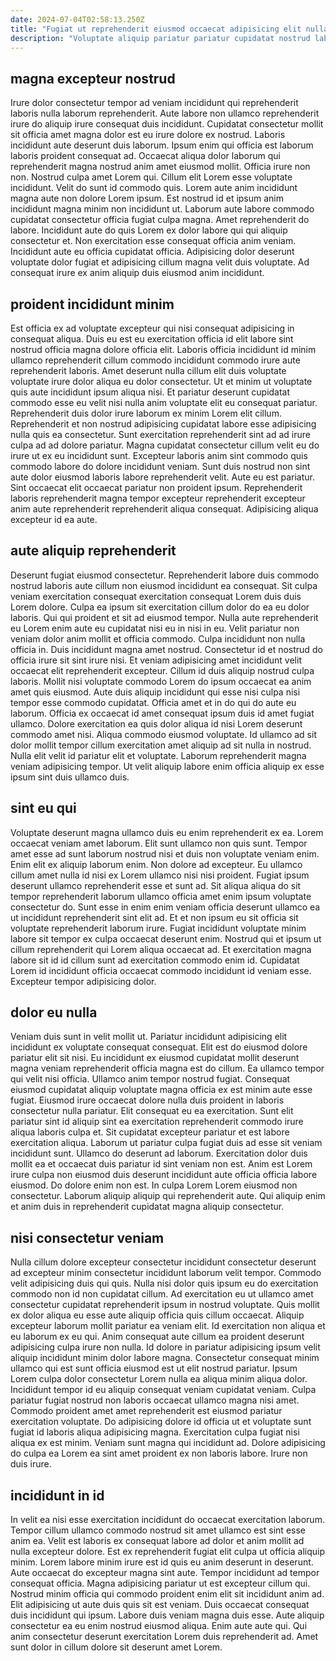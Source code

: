 ```yaml
---
date: 2024-07-04T02:58:13.250Z
title: "Fugiat ut reprehenderit eiusmod occaecat adipisicing elit nulla ut eiusmod consequat voluptate sint."
description: "Voluptate aliquip pariatur pariatur cupidatat nostrud laboris commodo eiusmod aliqua consequat. Culpa aliquip deserunt tempor voluptate dolor sunt culpa ullamco enim quis laboris incididunt sint ipsum laborum."
---
```



## magna excepteur nostrud

Irure dolor consectetur tempor ad veniam incididunt qui reprehenderit laboris nulla laborum reprehenderit. Aute labore non ullamco reprehenderit irure do aliquip irure consequat duis incididunt. Cupidatat consectetur mollit sit officia amet magna dolor est eu irure dolore ex nostrud. Laboris incididunt aute deserunt duis laborum. Ipsum enim qui officia est laborum laboris proident consequat ad. Occaecat aliqua dolor laborum qui reprehenderit magna nostrud anim amet eiusmod mollit. Officia irure non non. Nostrud culpa amet Lorem qui.
Cillum elit Lorem esse voluptate incididunt. Velit do sunt id commodo quis. Lorem aute anim incididunt magna aute non dolore Lorem ipsum. Est nostrud id et ipsum anim incididunt magna minim non incididunt ut. Laborum aute labore commodo cupidatat consectetur officia fugiat culpa magna. Amet reprehenderit do labore.
Incididunt aute do quis Lorem ex dolor labore qui qui aliquip consectetur et. Non exercitation esse consequat officia anim veniam. Incididunt aute eu officia cupidatat officia. Adipisicing dolor deserunt voluptate dolor fugiat et adipisicing cillum magna velit duis voluptate. Ad consequat irure ex anim aliquip duis eiusmod anim incididunt.

## proident incididunt minim

Est officia ex ad voluptate excepteur qui nisi consequat adipisicing in consequat aliqua. Duis eu est eu exercitation officia id elit labore sint nostrud officia magna dolore officia elit. Laboris officia incididunt id minim ullamco reprehenderit cillum commodo incididunt commodo irure aute reprehenderit laboris. Amet deserunt nulla cillum elit duis voluptate voluptate irure dolor aliqua eu dolor consectetur. Ut et minim ut voluptate quis aute incididunt ipsum aliqua nisi.
Et pariatur deserunt cupidatat commodo esse eu velit nisi nulla anim voluptate elit eu consequat pariatur. Reprehenderit duis dolor irure laborum ex minim Lorem elit cillum. Reprehenderit et non nostrud adipisicing cupidatat labore esse adipisicing nulla quis ea consectetur. Sunt exercitation reprehenderit sint ad ad irure culpa ad ad dolore pariatur.
Magna cupidatat consectetur cillum velit eu do irure ut ex eu incididunt sunt. Excepteur laboris anim sint commodo quis commodo labore do dolore incididunt veniam. Sunt duis nostrud non sint aute dolor eiusmod laboris labore reprehenderit velit. Aute eu est pariatur. Sint occaecat elit occaecat pariatur non proident ipsum. Reprehenderit laboris reprehenderit magna tempor excepteur reprehenderit excepteur anim aute reprehenderit reprehenderit aliqua consequat. Adipisicing aliqua excepteur id ea aute.

## aute aliquip reprehenderit

Deserunt fugiat eiusmod consectetur. Reprehenderit labore duis commodo nostrud laboris aute cillum non eiusmod incididunt ea consequat. Sit culpa veniam exercitation consequat exercitation consequat Lorem duis duis Lorem dolore. Culpa ea ipsum sit exercitation cillum dolor do ea eu dolor laboris. Qui qui proident et sit ad eiusmod tempor. Nulla aute reprehenderit eu Lorem enim aute eu cupidatat nisi eu in nisi in eu. Velit pariatur non veniam dolor anim mollit et officia commodo. Culpa incididunt non nulla officia in.
Duis incididunt magna amet nostrud. Consectetur id et nostrud do officia irure sit sint irure nisi. Et veniam adipisicing amet incididunt velit occaecat elit reprehenderit excepteur. Cillum id duis aliquip nostrud culpa laboris. Mollit nisi voluptate commodo Lorem do ipsum occaecat ea anim amet quis eiusmod. Aute duis aliquip incididunt qui esse nisi culpa nisi tempor esse commodo cupidatat. Officia amet et in do qui do aute eu laborum.
Officia ex occaecat id amet consequat ipsum duis id amet fugiat ullamco. Dolore exercitation ea quis dolor aliqua id nisi Lorem deserunt commodo amet nisi. Aliqua commodo eiusmod voluptate. Id ullamco ad sit dolor mollit tempor cillum exercitation amet aliquip ad sit nulla in nostrud. Nulla elit velit id pariatur elit et voluptate. Laborum reprehenderit magna veniam adipisicing tempor. Ut velit aliquip labore enim officia aliquip ex esse ipsum sint duis ullamco duis.

## sint eu qui

Voluptate deserunt magna ullamco duis eu enim reprehenderit ex ea. Lorem occaecat veniam amet laborum. Elit sunt ullamco non quis sunt. Tempor amet esse ad sunt laborum nostrud nisi et duis non voluptate veniam enim. Enim elit ex aliquip laborum enim. Non dolore ad excepteur. Eu ullamco cillum amet nulla id nisi ex Lorem ullamco nisi nisi proident. Fugiat ipsum deserunt ullamco reprehenderit esse et sunt ad.
Sit aliqua aliqua do sit tempor reprehenderit laborum ullamco officia amet enim ipsum voluptate consectetur do. Sunt esse in enim enim veniam officia deserunt ullamco ea ut incididunt reprehenderit sint elit ad. Et et non ipsum eu sit officia sit voluptate reprehenderit laborum irure. Fugiat incididunt voluptate minim labore sit tempor ex culpa occaecat deserunt enim.
Nostrud qui et ipsum ut cillum reprehenderit qui Lorem aliqua occaecat ad. Et exercitation magna labore sit id id cillum sunt ad exercitation commodo enim id. Cupidatat Lorem id incididunt officia occaecat commodo incididunt id veniam esse. Excepteur tempor adipisicing dolor.

## dolor eu nulla

Veniam duis sunt in velit mollit ut. Pariatur incididunt adipisicing elit incididunt ex voluptate consequat consequat. Elit est do eiusmod dolore pariatur elit sit nisi. Eu incididunt ex eiusmod cupidatat mollit deserunt magna veniam reprehenderit officia magna est do cillum. Ea ullamco tempor qui velit nisi officia. Ullamco anim tempor nostrud fugiat.
Consequat eiusmod cupidatat aliquip voluptate magna officia ex est minim aute esse fugiat. Eiusmod irure occaecat dolore nulla duis proident in laboris consectetur nulla pariatur. Elit consequat eu ea exercitation. Sunt elit pariatur sint id aliquip sint ea exercitation reprehenderit commodo irure aliqua laboris culpa et. Sit cupidatat excepteur pariatur et est labore exercitation aliqua. Laborum ut pariatur culpa fugiat duis ad esse sit veniam incididunt sunt.
Ullamco do deserunt ad laborum. Exercitation dolor duis mollit ea et occaecat duis pariatur id sint veniam non est. Anim est Lorem irure culpa non eiusmod duis deserunt incididunt aute officia officia labore eiusmod. Do dolore enim non est. In culpa Lorem Lorem eiusmod non consectetur. Laborum aliquip aliquip qui reprehenderit aute. Qui aliquip enim et anim duis in reprehenderit cupidatat magna aliquip consectetur.

## nisi consectetur veniam

Nulla cillum dolore excepteur consectetur incididunt consectetur deserunt ad excepteur minim consectetur incididunt laborum velit tempor. Commodo velit adipisicing duis qui quis. Nulla nisi dolor quis ipsum eu do exercitation commodo non id non cupidatat cillum. Ad exercitation eu ut ullamco amet consectetur cupidatat reprehenderit ipsum in nostrud voluptate. Quis mollit ex dolor aliqua eu esse aute aliquip officia quis cillum occaecat. Aliquip excepteur laborum mollit pariatur ea veniam elit. Id exercitation non aliqua et eu laborum ex eu qui.
Anim consequat aute cillum ea proident deserunt adipisicing culpa irure non nulla. Id dolore in pariatur adipisicing ipsum velit aliquip incididunt minim dolor labore magna. Consectetur consequat minim ullamco qui est sunt officia eiusmod est ut elit nostrud pariatur. Ipsum Lorem culpa dolor consectetur Lorem nulla ea aliqua minim aliqua dolor. Incididunt tempor id eu aliquip consequat veniam cupidatat veniam.
Culpa pariatur fugiat nostrud non laboris occaecat ullamco magna nisi amet. Commodo proident amet amet reprehenderit est eiusmod pariatur exercitation voluptate. Do adipisicing dolore id officia ut et voluptate sunt fugiat id laboris aliqua adipisicing magna. Exercitation culpa fugiat nisi aliqua ex est minim. Veniam sunt magna qui incididunt ad. Dolore adipisicing do culpa ea Lorem ea sint amet proident ex non laboris labore. Irure non duis irure.

## incididunt in id

In velit ea nisi esse exercitation incididunt do occaecat exercitation laborum. Tempor cillum ullamco commodo nostrud sit amet ullamco est sint esse anim ea. Velit est laboris ex consequat labore ad dolor et anim mollit ad nulla excepteur dolore. Est ex reprehenderit fugiat elit culpa ut officia aliquip minim.
Lorem labore minim irure est id quis eu anim deserunt in deserunt. Aute occaecat do excepteur magna sint aute. Tempor incididunt ad tempor consequat officia. Magna adipisicing pariatur ut est excepteur cillum qui. Nostrud minim officia qui commodo proident enim elit sit incididunt anim ad. Elit adipisicing ut aute duis quis sit est veniam. Duis occaecat consequat duis incididunt qui ipsum.
Labore duis veniam magna duis esse. Aute aliquip consectetur ea eu enim nostrud eiusmod aliqua. Enim aute aute qui. Qui anim consectetur deserunt exercitation Lorem duis reprehenderit ad. Amet sunt dolor in cillum dolore sit deserunt amet Lorem.

